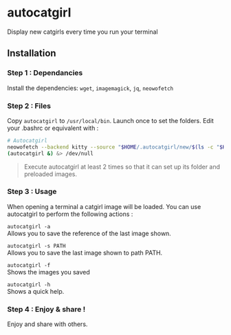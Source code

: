 # autocatgirl

Display new catgirls every time you run your terminal

## Installation 

### Step 1 : Dependancies
Install the dependencies: `wget`, `imagemagick`, `jq`, `neowofetch`

### Step 2 : Files

Copy ``autocatgirl`` to ``/usr/local/bin``. Launch once to set the folders. Edit your .bashrc or equivalent with : 
```bash
# Autocatgirl
neowofetch --backend kitty --source "$HOME/.autocatgirl/new/$(ls -c "$HOME/.autocatgirl/new"* | tail -n 1)" --size none
(autocatgirl &) &> /dev/null
```

> Execute autocatgirl at least 2 times so that it can set up its folder and preloaded images.

### Step 3 : Usage
When opening a terminal a catgirl image will be loaded. You can use autocatgirl to perform the following actions :

`autocatgirl -a` \
Allows you to save the reference of the last image shown.

`autocatgirl -s PATH` \
Allows you to save the last image shown to path PATH.

`autocatgirl -f` \
Shows the images you saved

`autocatgirl -h` \
Shows a quick help.

### Step 4 : Enjoy & share !
Enjoy and share with others.

